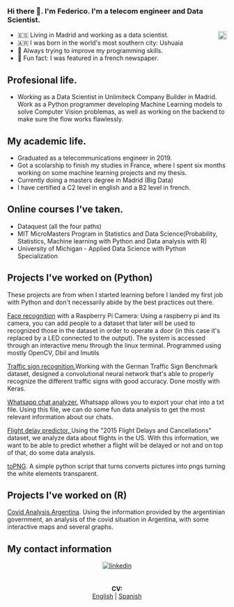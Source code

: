 ### Hi there 👋. I'm Federico. I'm a telecom engineer and Data Scientist. 
 
<!-- <img align='right' src='https://i2.wp.com/allhtaccess.info/wp-content/uploads/2018/03/programming.gif?fit=1281%2C716&ssl=1' width='200"'> -->
<img align='right' src='https://images.squarespace-cdn.com/content/v1/5769fc401b631bab1addb2ab/1541580611624-TE64QGKRJG8SWAIUS7NS/ke17ZwdGBToddI8pDm48kPoswlzjSVMM-SxOp7CV59BZw-zPPgdn4jUwVcJE1ZvWQUxwkmyExglNqGp0IvTJZamWLI2zvYWH8K3-s_4yszcp2ryTI0HqTOaaUohrI8PI6FXy8c9PWtBlqAVlUS5izpdcIXDZqDYvprRqZ29Pw0o/coding-freak.gif' width='20"'>


- 🇪🇸 Living in Madrid and working as a data scientist.
- 🇦🇷 I was born in the world's most southern city: Ushuaia
- 🌱 Always trying to improve my programming skills.
- 👯 Fun fact: I was featured in a french newspaper.

## Profesional life.

* Working as a Data Scientist in Unlimiteck Company Builder in Madrid. Work as a Python programmer developing Machine Learning models to solve Computer Vision problemas, as well as working on the backend to make sure the flow works flawlessly.

## My academic life.

* Graduated as a telecommunications engineer in 2019. 
* Got a scolarship to finish my studies in France, where I spent six months working on some machine learning projects and my thesis.
* Currently doing a masters degree in Madrid (Big Data)
* I have certified a C2 level in english and a B2 level in french.

## Online courses I've taken.

* Dataquest (all the four paths)
* MIT MicroMasters Program in Statistics and Data Science(Probability, Statistics, Machine learning with Python and Data analysis with R)
* University of Michigan - Applied Data Science with Python Specialization

## Projects I've worked on (Python) 

These projects are from when I started learning before I landed my first job with Python and don't necessarily abide by the best practices out there.

[Face recognition](https://github.com/fedllanes/facial_recognition_pi) with a Raspberry Pi Camera: Using a raspberry pi and its camera, you can add people to a dataset that later will be used to recognized those in the dataset in order to operate a door (in this case it's replaced by a LED connected to the output). The system is accessed through an interactive menu through the linux terminal. Programmed using mostly OpenCV, Dbil and Imutils

[Traffic sign recognition.](https://github.com/fedllanes/traffic/)Working with the German Traffic Sign Benchmark dataset, designed a convolutional neural network that's able to properly recognize the different traffic signs with good accuracy. Done mostly with Keras.

[Whatsapp chat analyzer.](https://github.com/fedllanes/whatssapp) Whatsapp allows you to export your chat into a txt file. Using this file, we can do some fun data analysis to get the most relevant information about our chats.

[Flight delay predictor. ](https://github.com/fedllanes/flight_delay) Using the "2015 Flight Delays and Cancellations" dataset, we analyze data about flights in the US. With this information, we want to be able to predict whether a flight will be delayed or not and on top of that, do some data analysis.

[toPNG](https://github.com/fedllanes/topng). A simple python script that turns converts pictures into pngs turning the white elements transparent.

## Projects I've worked on (R)

[Covid Analysis Argentina](https://fedllanes.github.io/R-covid-english). Using the information provided by the argentinian government, an analysis of the covid situation in Argentina, with some interactive maps and several graphs.


##  My contact information
<div align="center">
</a>
<a href="https://www.linkedin.com/in/fedllanes94/" target="_blank">
<img src=https://img.shields.io/badge/linkedin-%231E77B5.svg?&style=for-the-badge&logo=linkedin&logoColor=white alt=linkedin style="margin-bottom: 5px;" />
</a>
</div>




<br/>


<p align="center">
  <b>CV:</b><br>
  <a href="https://drive.google.com/file/d/1uM1oZFetzUKT9BzJozX-ArzNZN_zFuc_/view?usp=sharing">English</a> |
  <a href="https://drive.google.com/file/d/1WqGz9edt1oihYlJj77Ti8g_7Gycw7G5H/view?usp=sharing">Spanish</a> 
  <br><br>
</p>

